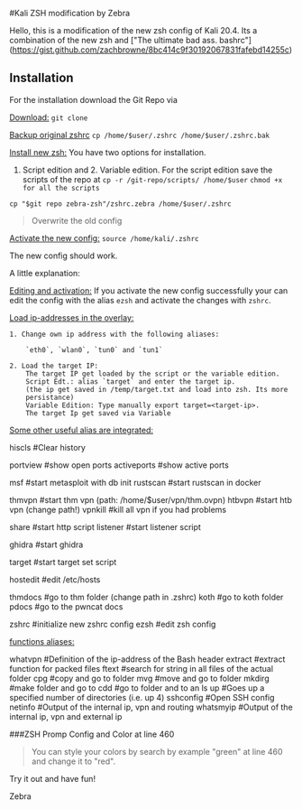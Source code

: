 #Kali ZSH modification by Zebra

Hello,
this is a modification of the new zsh config of Kali 20.4.
Its a combination of the new zsh and ["The ultimate bad ass. bashrc"]
(https://gist.github.com/zachbrowne/8bc414c9f30192067831fafebd14255c)

## Installation

For the installation download the Git Repo via

<ins>Download:</ins>
`git clone `

<ins>Backup original zshrc</ins>
`cp /home/$user/.zshrc /home/$user/.zshrc.bak`

<ins>Install new zsh:</ins>
You have two options for installation. 
1. Script edition and 2. Variable edition.
For the script edition save the scripts of the repo at
`cp -r /git-repo/scripts/ /home/$user`
`chmod +x for all the scripts`


`cp "$git repo zebra-zsh"/zshrc.zebra /home/$user/.zshrc`
> Overwrite the old config


<ins>Activate the new config:</ins>
`source /home/kali/.zshrc`

The new config should work.

A little explanation:

<ins>Editing and activation:</ins>
If you activate the new config successfully your can edit
the config with the alias `ezsh` and activate the changes
with `zshrc`.

<ins>Load ip-addresses in the overlay:</ins>

	1. Change own ip address with the following aliases:

		`eth0`, `wlan0`, `tun0` and `tun1`

	2. Load the target IP:
		The target IP get loaded by the script or the variable edition.
		Script Edt.: alias `target` and enter the target ip.
		(the ip get saved in /temp/target.txt and load into zsh. Its more
		persistance)
		Variable Edition: Type manually export target=<target-ip>.
		The target Ip get saved via Variable

<ins>Some other useful alias are integrated:</ins>

hiscls  		#Clear history 

portview 		#show open ports
activeports 	#show active ports

msf   			#start metasploit with db init
rustscan 		#start rustscan in docker

thmvpn 			#start thm vpn (path: /home/$user/vpn/thm.ovpn)
htbvpn  		#start htb vpn (change path!)
vpnkill  		#kill all vpn if you had problems

share 			#start http script
listener 		#start listener script

ghidra 			#start ghidra

target 			#start target set script

hostedit 		#edit /etc/hosts

thmdocs 		#go to thm folder (change path in .zshrc)
koth 			#go to koth folder
pdocs 			#go to the pwncat docs

zshrc 			#initialize new zshrc config
ezsh 			#edit zsh config

<ins>functions aliases:</ins>

whatvpn 		#Definition of the ip-address of the Bash header
extract 		#extract function for packed files
ftext 			#search for string in all files of the actual folder
cpg 			#copy and go to folder
mvg 			#move and go to folder
mkdirg   		#make folder and go to
cdd 			#go to folder and to an ls
up 				#Goes up a specified number of directories  (i.e. up 4)
sshconfig		#Open SSH config
netinfo 		#Output of the internal ip, vpn and routing
whatsmyip 		#Output of the internal ip, vpn and external ip

###ZSH Promp Config and Color at line 460
> You can style your colors by search by example "green" at line 460 and
change it to "red".

Try it out and have fun!


Zebra